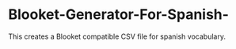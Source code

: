 # Blooket-Generator-For-Spanish-
This creates a Blooket compatible CSV file for spanish vocabulary.
